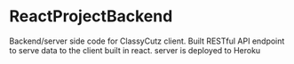 # ReactProjectBackend


Backend/server side code for ClassyCutz client. Built RESTful API endpoint to serve data to the client built in react. server is deployed to Heroku
